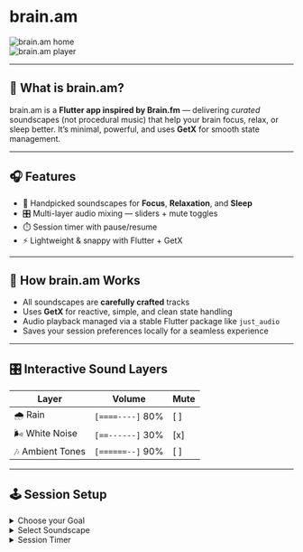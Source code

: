 # brain.am

![brain.am home](home.png)  
![brain.am player](player.png)

---

## 🚀 What is brain.am?

brain.am is a **Flutter app inspired by Brain.fm** — delivering *curated* soundscapes (not procedural music) that help your brain focus, relax, or sleep better. It’s minimal, powerful, and uses **GetX** for smooth state management.

---

## 🎧 Features

- 🎯 Handpicked soundscapes for **Focus**, **Relaxation**, and **Sleep**  
- 🎛️ Multi-layer audio mixing — sliders + mute toggles  
- ⏱️ Session timer with pause/resume  
- ⚡ Lightweight & snappy with Flutter + GetX  

---

## 🧠 How brain.am Works

- All soundscapes are **carefully crafted** tracks  
- Uses **GetX** for reactive, simple, and clean state handling  
- Audio playback managed via a stable Flutter package like `just_audio`  
- Saves your session preferences locally for a seamless experience  

---

## 🎛️ Interactive Sound Layers

| Layer          | Volume        | Mute     |
| -------------- | ------------- | -------- |
| 🌧️ Rain       | `[====----]` 80% | [ ]      |
| 🌬️ White Noise | `[==------]` 30% | [x]      |
| 🎶 Ambient Tones| `[======--]` 90% | [ ]      |

---

## 🕹️ Session Setup

<details>
<summary>Choose your Goal</summary>

- [ ] Focus  
- [ ] Relax 
- [ ] Sleep  
- [ ] Study 
- [ ] Deep Work 

*(Click the checkbox to pick your vibe)*

</details>

<details>
<summary>Select Soundscape</summary>

- Ocean Waves  
- Rainforest   
- White Noise  
- Soft Piano
- Post Rock
- Thunderstorm
- Ambience
- ...and many more
</details>

<details>
<summary>Session Timer</summary>

- Set duration: 15, 30, 45, 60 minutes  
- Pause / Resume controls  

</details>
